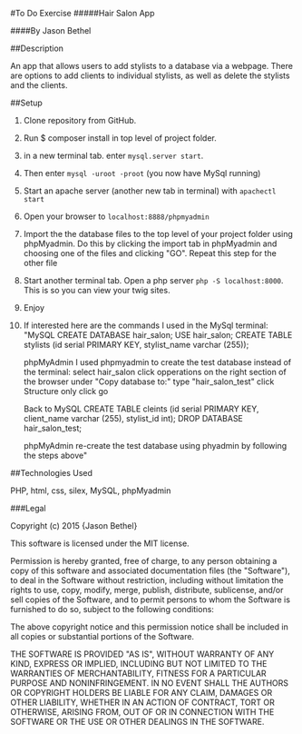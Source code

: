 #To Do Exercise
#####Hair Salon App

####By Jason Bethel

##Description

An app that allows users to add stylists to a database via a webpage. There are options to add clients to individual stylists, as well as delete the stylists and the clients.

##Setup

1. Clone repository from GitHub.

2. Run $ composer install in top level of project folder.

3. in a new terminal tab. enter ```mysql.server start```.

4. Then enter ```mysql -uroot -proot``` (you now have MySql running)

5. Start an apache server (another new tab in terminal) with ```apachectl start```

6. Open your browser to ```localhost:8888/phpmyadmin```

7. Import the the database files to the top level of your project folder using phpMyadmin. Do this by clicking the import tab in phpMyadmin and choosing one of the files and clicking "GO". Repeat this step for the other file

8. Start another terminal tab. Open a php server ```php -S localhost:8000```. This is so you can view your twig sites.

9. Enjoy

10. If interested here are the commands I used in the MySql terminal:
    "MySQL
    CREATE DATABASE hair_salon;
    USE hair_salon;
    CREATE TABLE stylists (id serial PRIMARY KEY, stylist_name varchar (255));

    phpMyAdmin
    I used phpmyadmin to create the test database instead of the terminal:
    select hair_salon
    click opperations on the right section of the browser
    under "Copy database to:" type "hair_salon_test"
    click Structure only
    click go

    Back to MySQL
    CREATE TABLE cleints (id serial PRIMARY KEY, client_name varchar (255), stylist_id int);
    DROP DATABASE hair_salon_test;

    phpMyAdmin
    re-create the test database using phyadmin by following the steps above"

##Technologies Used

PHP, html, css, silex, MySQL, phpMyadmin

###Legal

Copyright (c) 2015 {Jason Bethel}

This software is licensed under the MIT license.

Permission is hereby granted, free of charge, to any person obtaining a copy of this software and associated documentation files (the "Software"), to deal in the Software without restriction, including without limitation the rights to use, copy, modify, merge, publish, distribute, sublicense, and/or sell copies of the Software, and to permit persons to whom the Software is furnished to do so, subject to the following conditions:

The above copyright notice and this permission notice shall be included in all copies or substantial portions of the Software.

THE SOFTWARE IS PROVIDED "AS IS", WITHOUT WARRANTY OF ANY KIND, EXPRESS OR IMPLIED, INCLUDING BUT NOT LIMITED TO THE WARRANTIES OF MERCHANTABILITY, FITNESS FOR A PARTICULAR PURPOSE AND NONINFRINGEMENT. IN NO EVENT SHALL THE AUTHORS OR COPYRIGHT HOLDERS BE LIABLE FOR ANY CLAIM, DAMAGES OR OTHER LIABILITY, WHETHER IN AN ACTION OF CONTRACT, TORT OR OTHERWISE, ARISING FROM, OUT OF OR IN CONNECTION WITH THE SOFTWARE OR THE USE OR OTHER DEALINGS IN THE SOFTWARE.
